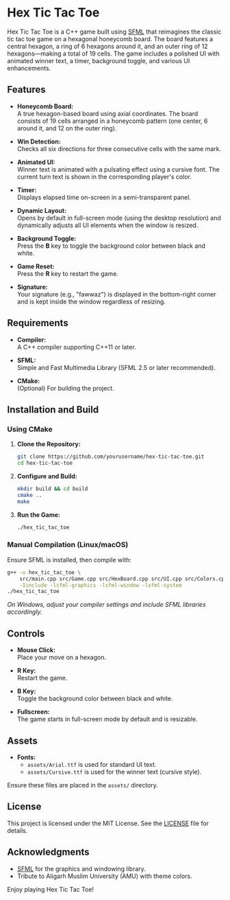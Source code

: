 # Hex Tic Tac Toe

Hex Tic Tac Toe is a C++ game built using [SFML](https://www.sfml-dev.org/) that reimagines the classic tic tac toe game on a hexagonal honeycomb board. The board features a central hexagon, a ring of 6 hexagons around it, and an outer ring of 12 hexagons—making a total of 19 cells. The game includes a polished UI with animated winner text, a timer, background toggle, and various UI enhancements.

## Features

- **Honeycomb Board:**  
  A true hexagon-based board using axial coordinates. The board consists of 19 cells arranged in a honeycomb pattern (one center, 6 around it, and 12 on the outer ring).

- **Win Detection:**  
  Checks all six directions for three consecutive cells with the same mark.

- **Animated UI:**  
  Winner text is animated with a pulsating effect using a cursive font. The current turn text is shown in the corresponding player's color.

- **Timer:**  
  Displays elapsed time on-screen in a semi-transparent panel.

- **Dynamic Layout:**  
  Opens by default in full-screen mode (using the desktop resolution) and dynamically adjusts all UI elements when the window is resized.

- **Background Toggle:**  
  Press the **B** key to toggle the background color between black and white.

- **Game Reset:**  
  Press the **R** key to restart the game.

- **Signature:**  
  Your signature (e.g., "fawwaz") is displayed in the bottom-right corner and is kept inside the window regardless of resizing.

## Requirements

- **Compiler:**  
  A C++ compiler supporting C++11 or later.

- **SFML:**  
  Simple and Fast Multimedia Library (SFML 2.5 or later recommended).

- **CMake:**  
  (Optional) For building the project.

## Installation and Build

### Using CMake

1. **Clone the Repository:**
   ```bash
   git clone https://github.com/yourusername/hex-tic-tac-toe.git
   cd hex-tic-tac-toe
   ```

2. **Configure and Build:**
   ```bash
   mkdir build && cd build
   cmake ..
   make
   ```

3. **Run the Game:**
   ```bash
   ./hex_tic_tac_toe
   ```

### Manual Compilation (Linux/macOS)

Ensure SFML is installed, then compile with:
```bash
g++ -o hex_tic_tac_toe \
    src/main.cpp src/Game.cpp src/HexBoard.cpp src/UI.cpp src/Colors.cpp \
    -Iinclude -lsfml-graphics -lsfml-window -lsfml-system
./hex_tic_tac_toe
```

*On Windows, adjust your compiler settings and include SFML libraries accordingly.*

## Controls

- **Mouse Click:**  
  Place your move on a hexagon.

- **R Key:**  
  Restart the game.

- **B Key:**  
  Toggle the background color between black and white.

- **Fullscreen:**  
  The game starts in full-screen mode by default and is resizable.

## Assets

- **Fonts:**  
  - `assets/Arial.ttf` is used for standard UI text.
  - `assets/Cursive.ttf` is used for the winner text (cursive style).

Ensure these files are placed in the `assets/` directory.

## License

This project is licensed under the MIT License. See the [LICENSE](LICENSE) file for details.

## Acknowledgments

- [SFML](https://www.sfml-dev.org/) for the graphics and windowing library.
- Tribute to Aligarh Muslim University (AMU) with theme colors.

Enjoy playing Hex Tic Tac Toe!
```
